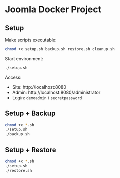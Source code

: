 # Joomla Docker Project

## Setup

Make scripts executable:
```bash
chmod +x setup.sh backup.sh restore.sh cleanup.sh
```

Start environment:
```bash
./setup.sh
```

Access:
- Site: http://localhost:8080
- Admin: http://localhost:8080/administrator
- Login: `demoadmin` / `secretpassword`

## Setup + Backup

```bash
chmod +x *.sh
./setup.sh
./backup.sh
```

## Setup + Restore

```bash
chmod +x *.sh
./setup.sh
./restore.sh
```